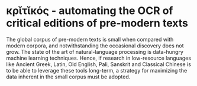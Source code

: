 # κρῐτῐκός - automating the OCR of critical editions of pre-modern texts

The global corpus of pre-modern texts is small when compared with modern corpora, and notwithstanding the occasional discovery does not grow. 
The state of the art of natural-language processing is data-hungry machine learning techniques. 
Hence, if research in low-resource languages like Ancient Greek, Latin, Old English, Pali, Sanskrit and Classical Chinese is to be able to leverage these tools long-term, a strategy for maximizing the data inherent in the small corpus must be adopted. 


